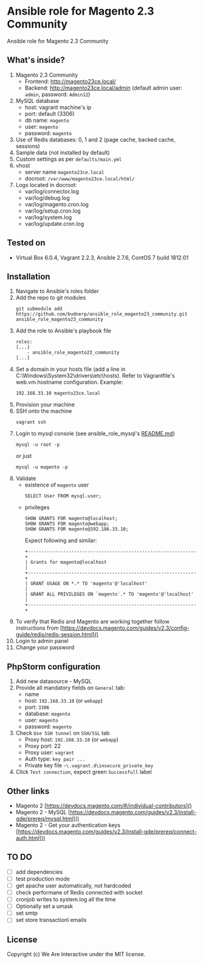 # Ansible role for Magento 2.3 Community
Ansible role for Magento 2.3 Community

## What's inside?
1. Magento 2.3 Community
    - Frontend: http://magento23ce.local/
    - Backend: http://magento23ce.local/admin (default admin user: `admin`, password: `Admin12`)
2. MySQL database
    - host: vagrant machine's ip
    - port: default (3306)
    - db name: `magento`
    - user: `magento`
    - password: `magento`
3. Use of Redis databases: 0, 1 and 2 (page cache, backed cache, sessions)
4. Sample data (not installed by default)
5. Custom settings as per `defaults/main.yml`
6. vhost
    - server name `magento23ce.local`
    - docroot: `/var/www/magento23ce.local/html/`
5. Logs located in docroot:
    - var/log/connector.log
    - var/log/debug.log
    - var/log/magento.cron.log
    - var/log/setup.cron.log
    - var/log/system.log
    - var/log/update.cron.log
   
## Tested on
- Virtual Box 6.0.4, Vagrant 2.2.3, Ansible 2.7.6, ContOS 7 build 1812.01

## Installation
1. Navigate to Ansible's roles folder
2. Add the repo to git modules
    ```
    git submodule add https://github.com/budnerp/ansible_role_magento23_community.git ansible_role_magento23_community
    ```
3. Add the role to Ansible's playbook file
    ```    
    roles:
    [...]
        - ansible_role_magento23_community
    [...]
    ```
4. Set a domain in your hosts file (add a line in C:\Windows\System32\drivers\etc\hosts). Refer to Vagrantfile's web.vm.hostname configuration. Example:
    ```
    192.168.33.10 magento23ce.local
    ```
5. Provision your machine
6. SSH onto the machine
    ```
    vagrant ssh
    ```
7. Login to mysql console (see ansible_role_mysql's [README.md](https://github.com/budnerp/ansible_role_mysql/blob/master/README.md))
    ```
    mysql -u root -p
    ```
    or just
    ```
    mysql -u magento -p 
    ```
8. Validate
    - existence of `magento` user
        ```
        SELECT User FROM mysql.user;
        ```
    - privileges
        ```
        SHOW GRANTS FOR magento@localhost;
        SHOW GRANTS FOR magento@webapp;
        SHOW GRANTS FOR magento@192.186.33.10;
        ```
        Expect following and similar:
        ```
        +--------------------------------------------------------------+
        | Grants for magento@localhost                                 |
        +--------------------------------------------------------------+
        | GRANT USAGE ON *.* TO 'magento'@'localhost'                  |
        | GRANT ALL PRIVILEGES ON `magento`.* TO 'magento'@'localhost' |
        +--------------------------------------------------------------+
        ```
9. To verify that Redis and Magento are working together follow instructions from 
[https://devdocs.magento.com/guides/v2.3/config-guide/redis/redis-session.html]()
10. Login to admin panel
11. Change your password 

## PhpStorm configuration
1. Add new datasource - MySQL
2. Provide all mandatory fields on `General` tab:
    - name
    - host: `192.168.33.10` (or `webapp`)
    - port: `3306`
    - database: `magento`
    - user: `magento`
    - password: `magento`
3. Check `Use SSH tunnel` on `SSH/SSL` tab
    - Proxy host: `192.168.33.10` (or `webapp`)
    - Proxy port: 22
    - Proxy user: `vagrant`
    - Auth type: `key pair ...`
    - Private key file `~\.vagrant.d\insecure_private_key`
4. Click `Test connection`, expect green `Successfull` label
   
## Other links
- Magento 2 [https://devdocs.magento.com/#/individual-contributors]()
- Magento 2 - MySQL [https://devdocs.magento.com/guides/v2.3/install-gde/prereq/mysql.html]()
- Magento 2 - Get your authentication keys [https://devdocs.magento.com/guides/v2.3/install-gde/prereq/connect-auth.html]()

## TO DO
-[ ] add dependencies 
-[ ] test production mode
-[ ] get apache user automatically, not hardcoded
-[ ] check performane of Redis connected with socket 
-[ ] cronjob writes to system.log all the time 
-[ ] Optionally set a umask
-[ ] set smtp
-[ ] set store transactionl emails

## License
Copyright (c) We Are Interactive under the MIT license.